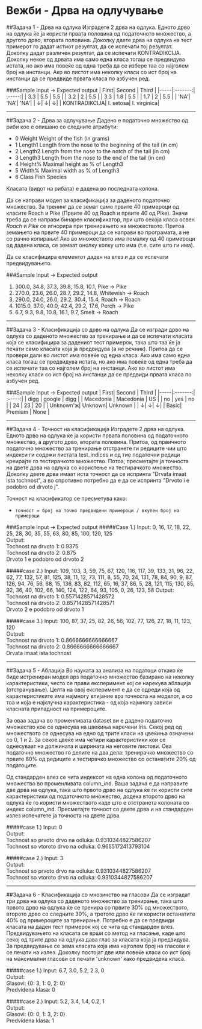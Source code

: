 # Вежби - Дрва на одлучување

##Задача 1 - Дрва на одлука 
Изградете 2 дрва на одлука. Едното дрво на одлука ќе ја користи првата половина од податочното множество, 
а другото дрво, втората половина. Доколку двете дрва на одлука на тест примерот го дадат истиот резултат,
да се испечати тој резултат. Доколку дадат различен резултат, да се испечати KONTRADIKCIJA. Доколку некое 
од дрвата има само една класа тогаш се предвидува истата, но ако има повеќе од една треба да се избере таа
со најголем број на инстанци. Ако во листот има неколку класи со ист број на инстанци да се предвиде првата класа по азбучен ред.

###Sample Input  &#8594; Expected output
| First| Second | Third  |
|-----|:-------:| :-----:|
| 3.3 | 5.5 | 5.5 | 
| 3.2 | 2   | 5.5 | 
| 3.3 | 1.8 | 5.5 | 
| 1.7 | 2   | 5.5 |
| 'NA'| 'NA'| 'NA'|
|  &#8595;| &#8595;| &#8595;|
|  KONTRADIKCIJA| I. setosa| I. virginica|

---
##Задача 2 - Дрва за одлучување 
Дадено е податочно множество од риби кое е опишано со следните атрибути:

* 0  Weight      Weight of the fish (in grams)
* 1  Length1     Length from the nose to the beginning of the tail (in cm)
* 2  Length2     Length from the nose to the notch of the tail (in cm)
* 3  Length3     Length from the nose to the end of the tail (in cm)
* 4  Height%     Maximal height as % of Length3
* 5  Width%      Maximal width as % of Length3
* 6  Class       Fish Species

Класата (видот на рибата) е дадена во последната колона.

Да се направи модел за класификација за даденото податочно множество. За тренинг да се земат само првите 40 примероци од класите Roach и Pike (Првите 40 од Roach и првите 40 од Pike). Значи треба да се направи бинарен класификатор, при што секоја класа освен _Roach_ и _Pike_ се игнорира при тренирањето на множеството. Притоа земањето на првите 40 примероци да се направи во програмата, а не со рачно копирање! Ако во множеството има помалку од 40 примероци од дадена класа, се земаат онолку колку што има (т.е. сите што ги има).

Да се класифицира елементот даден на влез и да се испечати предвидувањето.

###Sample Input  &#8594; Expected output
1. 300.0, 34.8, 37.3, 39.8, 15.8, 10.1, Pike &#8594; Pike
2. 270.0, 23.6, 26.0, 28.7, 29.2, 14.8, Whitewish &#8594; Roach
3. 290.0, 24.0, 26.0, 29.2, 30.4, 15.4, Roach &#8594; Roach
4. 1015.0, 37.0, 40.0, 42.4, 29.2, 17.6, Perch &#8594; Pike
5. 6.7, 9.3, 9.8, 10.8, 16.1, 9.7, Smelt &#8594; Roach

---
##Задача 3 - Класификација со дрво на одлука 
Да се изгради дрво на одлука со даденото множество за тренирање и да се испечати класата која се класифицира за дадениот тест примерок, така што таа ќе ја печати само класата која ја предвидува (а не речник). Притоа да се провери дали во листот има повеќе од една класа. Ако има само една класа тогаш се предвидува истата, но ако има повеќе од една треба да се испечати таа со најголем број на инстанци. Ако во листот има неколку класи со ист број на инстанци да се предвиди првата класа по азбучен ред.

###Sample Input  &#8594; Expected output
| First| Second | Third  |
|-----|:-------:| :-----:|
| digg | google | digg | 
| Macedonia | Macedonia | US | 
| no | yes | no | 
| 24 | 23  | 20 |
| Unknown'ж| Unknown| Unknown |
|  &#8595;| &#8595;| &#8595;|
|  Basic| Premium | None |

---
##Задача 4 - Точност на класификација 
Изградете 2 дрва на одлука. Едното дрво на одлука ќе ја користи првата половина од податочното множество, а другото дрво, втората половина. Притоа, од првичното податочно множество за тренирање отстранете ги редиците чии што индекси ги содржи листата test_indices и од тие податочни редици креирајте го тестирачкото множество. Потоа, пресметајте ја точноста на двете дрва на одлука со користење на тестирачкото множество. Доколку двете дрва имаат иста точност да се испринта "Drvata imaat ista tochnost", а во спротивно потребно да е да се испринта "Drvoto i e podobro od drvoto j".

Точност на класификатор се пресметува како:

*     точност = број на точно предвидени примероци / вкупен број на примероци

###Sample Input  &#8594; Expected output
#####Case 1.)
Input: 0, 16, 17, 18, 22, 25, 28, 30, 35, 55, 63, 80, 85, 100, 120, 125\
Output:\
Tochnost na drvoto 1: 0.9375\
Tochnost na drvoto 2: 0.875\
Drvoto 1 e podobro od drvoto 2

#####case 2.)
Input: 109, 103, 3, 59, 75, 67, 120, 116, 117, 39, 133, 31, 96, 22, 62, 77, 132, 57, 81, 125, 38, 11, 12, 73, 111, 8, 55, 70, 24, 131, 78, 84, 90, 9, 87, 126, 94, 76, 56, 68, 15, 136, 83, 82, 112, 65, 16, 37, 86, 5, 28, 121, 115, 130, 85, 92, 36, 40, 102, 66, 140, 124, 122, 64, 93, 105, 0, 26, 123, 58
Output: \
Tochnost na drvoto 1: 0.5571428571428572\
Tochnost na drvoto 2: 0.8571428571428571\
Drvoto 2 e podobro od drvoto 1

#####case 3.)
Input: 100, 87, 37, 25, 82, 26, 56, 102, 77, 126, 27, 18, 11, 123, 120\
Output:\
Tochnost na drvoto 1: 0.8666666666666667\
Tochnost na drvoto 2: 0.8666666666666667\
Drvata imaat ista tochnost


---
##Задача 5 - Аблација
Во науката за анализа на податоци откако ќе биде истрениран модел врз податочно множество базирано на неколку карактеристики, често се прави експеримент кој се нарекува аблација (отстранување). Целта на овој експеримент е да се одреди која од карактеристиките има најмногу влијание врз точноста на моделот, а со тоа и која е најклучна карактеристика - од која најмногу зависи класната припадност на примероците.

За оваа задача во променливата dataset ви е дадено податочно множество кое се однесува на цвеќиња наречени Iris. Секој ред од множеството се однесува на едно од трите класи на цвеќиња означени со 0, 1 и 2. За секое цвеќе има четири карактеристики кои се однесуваат на должината и ширината на неговите листови. Ова податочно множество го делите на два дела: тренирачко множество со првите 80% од редиците и тестирачко множество со останатите 20% од податоците.

Од стандарден влез се чита индексот на една колона од податочното множество во променливата column_ind. Ваша задача е да направите две дрва на одлука, така што првото дрво на одлука ќе ги користи сите карактеристики од податочното множество, додека второто дрво на одлука ќе го користи множеството каде што е отстранета колоната со индекс column_ind. Пресметајте точност со двете дрва и на стандарден излез испечатете ја точноста на двете дрва.

#####case 1.)
Input: 0\
Output: \
Tochnost so prvoto drvo na odluka: 0.9310344827586207\
Tochnost so vtoroto drvo na odluka: 0.9655172413793104


#####case 2.)
Input: 3\
Output:\
Tochnost so prvoto drvo na odluka: 0.9310344827586207\
Tochnost so vtoroto drvo na odluka: 0.9310344827586207

---
##Задача 6 - Класификација со мнозинство на гласови 
Да се изградат три дрва на одлука со даденото множество за тренирање, така што првото дрво на одлука ќе се тренира со првите 30% од множеството, второто дрво со следните 30%, а третото дрво ќе ги користи останатите 40% од примероците за тренирање. Потребно е да се предвиди класата на даден тест примерок кој се чита од стандарден влез. Предвидувањето на класата се врши со метод на гласање, каде што секој од трите дрва на одлука дава глас за класата која ја предвидува.
За предвидување се зема класата која има најголем број на гласови и се печати на излез. Доколку постојат две или повеќе класи со ист број на максимални гласови се печати 'unknown' како предвидена класа.


#####case 1.)
Input: 6.7, 3.0, 5.2, 2.3, 0\
Output: \
Glasovi: {0: 3, 1: 0, 2: 0}\
Predvidena klasa: 0


#####case 2.)
Input: 5.2, 3.4, 1.4, 0.2, 1\
Output:\
Glasovi: {0: 0, 1: 3, 2: 0}\
Predvidena klasa: 1
